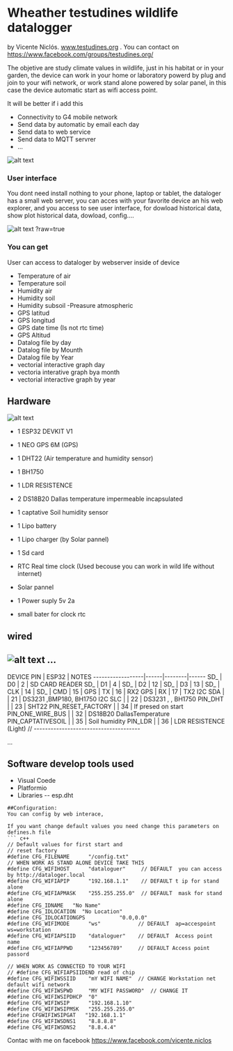 # Wheather testudines wildlife datalogger
by Vicente Niclós. www.testudines.org
. You can contact on https://www.facebook.com/groups/testudines.org/

The objetive are study climate values in wildlife, just in his habitat or in your garden, the device can work in your home or laboratory powerd by plug and join to your wifi network, or work stand alone powered by solar panel, in this case the device automatic start as wifi access point. 

It will be better if i add this

- Connectivity to G4 mobile network 
- Send data by automatic by email each day
- Send data to web service
- Send data to MQTT servrer
- ...

![alt text](https://raw.githubusercontent.com/vniclos/Testudines-dataloger/8bc2f788723243d80b19a31c17c0ea811379fe02/dataloguer_documentacion/introducction%20datalogger%20idea.svg "dataloger tortoise wildlife" )

### User interface
You dont need install nothing to your phone, laptop or tablet, the dataloger has a small web server, you can acces with your favorite device an his web explorer,  and you  access to see user interface, for dowload historical data, show plot historical data, dowload, config....


![alt text](https://github.com/vniclos/Testudines-dataloger/blob/master/dataloguer_documentacion/IMG_0281.JPG "dataloger access" )
?raw=true

### You can get 
 User can access to dataloger by  webserver inside of device 
- Temperature of air
- Temperature soil
- Humidity air
- Humidity soil
- Humidity subsoil
-Preasure atmospheric
- GPS latitud
- GPS longitud
- GPS date time (Is not rtc time)
- GPS Altitud
- Datalog file by day
- Datalog file by Mounth
- Datalog file by Year
- vectorial interactive graph day
- vectoria interative graph bya month
- vectorial interactive graph by year
##
## Hardware
![alt text](https://raw.githubusercontent.com/vniclos/Testudines-dataloger/master/dataloguer_documentacion/61101117_2476235922409352_275601527328997376_o.jpg "dataloger hardware" )
- 1 ESP32 DEVKIT V1
- 1 NEO GPS 6M  (GPS)
- 1 DHT22 (Air temperature and humidity sensor)
- 1 BH1750
- 1 LDR RESISTENCE
- 2 DS18B20 Dallas temperature impermeable incapsulated
- 1 captative Soil humidity sensor
- 1 Lipo battery
- 1 Lipo charger (by Solar pannel)
- 1 Sd card
- RTC Real time clock (Used becouse you can work in wild life without internet)

- Solar pannel
- 1 Power suply 5v 2a
- small bater for clock rtc

## wired

![alt text](https://raw.githubusercontent.com/vniclos/Testudines-dataloger/master/dataloguer_documentacion/58647097_2426435847389360_8775743681907916800_o.jpg "wired dataloger hardware" )
...
  ---------------------------------------------
  DEVICE              PIN  | ESP32  | NOTES
  ------------------|------|--------|------
  SD_               | D0   |  2     | SD CARD READER
  SD_               | D1   |  4     |
  SD_               | D2   | 12     |
  SD_               | D3   | 13     |
  SD_               | CLK  | 14     |
  SD_               | CMD  | 15     |
  GPS               | TX   | 16     | RX2
  GPS               | RX   | 17     | TX2
  I2C SDA           |      | 21     | DS3231 ,BMP180, BH1750
  I2C SLC           |      | 22     | DS3231 ,  , BH1750
  PIN_DHT           |      | 23     | SHT22
  PIN_RESET_FACTORY |      | 34     | If presed on start
  PIN_ONE_WIRE_BUS  |      | 32     | DS18B20 DallasTemperature
  PIN_CAPTATIVESOIL |      | 35     | Soil humidity
  PIN_LDR           |      | 36     | LDR RESISTENCE (Light)
  // --------------------------------------

...
## Software develop tools used
- Visual Coede
- Platformio
- Libraries
-- esp.dht


```
##Configuration:
You can config by web interace, 

If you want change default values you need change this parameters on defines.h file
``` c++
// Default values for first start and
// reset factory
#define CFG_FILENAME      "/config.txt"
// WHEN WORK AS STAND ALONE DEVICE TAKE THIS 
#define CFG_WIFIHOST      "dataloguer"     // DEFAULT  you can access by http://dataloger.local
#define CFG_WIFIAPIP      "192.168.1.1"    // DEFAULT t ip for stand alone
#define CFG_WIFIAPMASK    "255.255.255.0"  // DEFAULT  mask for stand alone
#define CFG_IDNAME   "No Name"
#define CFG_IDLOCATION  "No Location"
#define CFG_IDLOCATIONGPS           "0.0,0.0"
#define CFG_WIFIMODE      "ws"            // DEFAULT  ap=accespoint  ws=workstation
#define CFG_WIFIAPSIID    "dataloguer"    // DEFAULT  Access point name
#define CFG_WIFIAPPWD     "123456789"     // DEFAULT Access point passord

// WHEN WORK AS CONNECTED TO YOUR WIFI
// #define CFG_WIFIAPSIIDEND read of chip
#define CFG_WIFIWSSIID    "mY WIFI NAME"  // CHANGE Workstation net default wifi network
#define CFG_WIFIWSPWD     "MY WIFI PASSWORD"  // CHANGE IT
#define CFG_WIFIWSIPDHCP  "0"
#define CFG_WIFIWSIP      "192.168.1.10"
#define CFG_WIFIWSIPMSK   "255.255.255.0"
#define CFGWIFIWSIPGAT   "192.168.1.1"
#define CFG_WIFIWSDNS1    "8.8.8.8"
#define CFG_WIFIWSDNS2    "8.8.4.4"

```

Contac with me on facebook 
https://www.facebook.com/vicente.niclos
